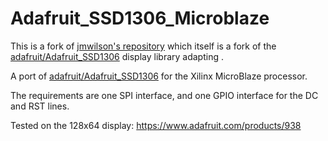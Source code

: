 # Adafruit_SSD1306_Microblaze

This is a fork of [jmwilson's repository](https://github.com/jmwilson/Adafruit_SSD1306_MicroBlaze) which itself is a fork of the [adafruit/Adafruit_SSD1306](https://github.com/adafruit/Adafruit_SSD1306) display library adapting .

A port of [adafruit/Adafruit_SSD1306](https://github.com/adafruit/Adafruit_SSD1306) for the Xilinx MicroBlaze processor.

The requirements are one SPI interface, and one GPIO interface for the DC and RST lines.

Tested on the 128x64 display: https://www.adafruit.com/products/938
